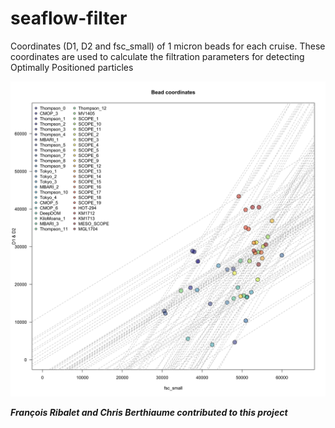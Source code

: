 # seaflow-filter

Coordinates (D1, D2 and fsc_small) of 1 micron beads  for each cruise. These coordinates are used to calculate the filtration parameters for detecting Optimally Positioned particles

![alt text](ALL-d1d2fsc.png "Coordinates of 1 micron beads (D1, D2 and fsc_small) for each cruise")

***François Ribalet and Chris Berthiaume contributed to this project***
